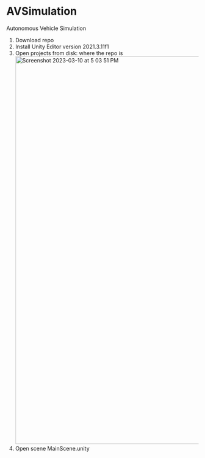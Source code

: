 # AVSimulation
Autonomous Vehicle Simulation 

1. Download repo
2. Install Unity Editor version 2021.3.11f1
3. Open projects from disk: where the repo is <img width="1013" alt="Screenshot 2023-03-10 at 5 03 51 PM" src="https://user-images.githubusercontent.com/71951467/224455950-4189d354-bd20-4195-ab77-fe61118eef27.png">
4. Open scene MainScene.unity
